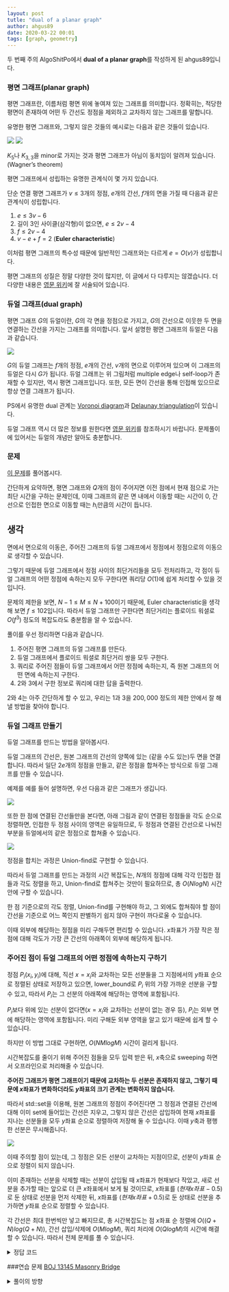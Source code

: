 ```yaml
---
layout: post
tutle: "dual of a planar graph"
author: ahgus89
date: 2020-03-22 00:01
tags: [graph, geometry]
---
```


두 번째 주의 AlgoShitPo에서 **dual of a planar graph**를 작성하게 된 ahgus89입니다.

### 평면 그래프(planar graph)
평면 그래프란, 이름처럼 평면 위에 놓여져 있는 그래프를 의미합니다. 정확히는, 적당한 평면이 존재하여 어떤 두 간선도 정점을 제외하고 교차하지 않는 그래프를 말합니다.

유명한 평면 그래프와, 그렇지 않은 것들의 예시로는 다음과 같은 것들이 있습니다.

![](https://algoshitpo.github.io/files/planar.png) ![](https://algoshitpo.github.io/files/non_planar.png)

$K_5$나 $K_{3, 3}$을 minor로 가지는 것과 평면 그래프가 아님이 동치임이 알려져 있습니다.(Wagner’s theorem) 

평면 그래프에서 성립하는 유명한 관계식이 몇 가지 있습니다.

단순 연결 평면 그래프가 $v \leq 3$개의 정점, $e$개의 간선, $f$개의 면을 가질 때 다음과 같은 관계식이 성립합니다.

1. $e \leq 3v-6$
2. 길이 3인 사이클(삼각형)이 없으면, $e \leq 2v-4$
3. $f \leq 2v-4$
4. $v-e+f=2$ (**Euler characteristic**)

이처럼 평면 그래프의 특수성 때문에 일반적인 그래프와는 다르게 $e = O(v)$가 성립합니다.

평면 그래프의 성질은 정말 다양한 것이 많지만, 이 글에서 다 다루지는 않겠습니다. 더 다양한 내용은 [영문 위키](https://en.wikipedia.org/wiki/Planar_graph)에 잘 서술되어 있습니다.

### 듀얼 그래프(dual graph)
평면 그래프 $G$의 듀얼이란, $G$의 각 면을 정점으로 가지고, $G$의 간선으로 이웃한 두 면을 연결하는 간선을 가지는 그래프를 의미합니다. 앞서 설명한 평면 그래프의 듀얼은 다음과 같습니다.

![](https://algoshitpo.github.io/files/dual.png)

$G$의 듀얼 그래프는 $f$개의 정점, $e$개의 간선, $v$개의 면으로 이루어져 있으며 이 그래프의 듀얼은 다시 $G$가 됩니다.
듀얼 그래프는 위 그림처럼 multiple edge나 self-loop가 존재할 수 있지만, 역시 평면 그래프입니다. 또한, 모든 면이 간선을 통해 인접해 있으므로 항상 연결 그래프가 됩니다.

PS에서 유명한 dual 관계는 [Voronoi diagram](https://en.wikipedia.org/wiki/Voronoi_diagram)과 [Delaunay triangulation](https://en.wikipedia.org/wiki/Delaunay_triangulation)이 있습니다.

듀얼 그래프 역시 더 많은 정보를 원한다면 [영문 위키](https://en.wikipedia.org/wiki/Dual_graph)를 참조하시기 바랍니다. 문제풀이에 있어서는 듀얼의 개념만 알아도 충분합니다.

### 문제
[이 문제](https://www.acmicpc.net/problem/15308)를 풀어봅시다.

간단하게 요약하면, 평면 그래프와 $Q$개의 점이 주어지면 이전 점에서 현재 점으로 가는 최단 시간을 구하는 문제인데, 이때 그래프의 같은 면 내에서 이동할 때는 시간이 0, 간선으로 인접한 면으로 이동할 때는 $h_i$만큼의 시간이 듭니다.

## 생각
면에서 면으로의 이동은, 주어진 그래프의 듀얼 그래프에서 정점에서 정점으로의 이동으로 생각할 수 있습니다.

그렇기 때문에 듀얼 그래프에서 정점 사이의 최단거리들을 모두 전처리하고, 각 점이 듀얼 그래프의 어떤 정점에 속하는지 모두 구한다면 쿼리당 $O(1)$에 쉽게 처리할 수 있을 것입니다.

문제의 제한을 보면, $N-1 \leq M \leq N+100$이기 때문에, Euler characteristic을 생각해 보면 $f \leq 102$입니다. 따라서 듀얼 그래프만 구한다면 최단거리는 플로이드 워셜로 $O(f^3)$ 정도의 복잡도라도 충분함을 알 수 있습니다.

풀이를 우선 정리하면 다음과 같습니다.

1. 주어진 평면 그래프의 듀얼 그래프를 만든다.
2. 듀얼 그래프에서 플로이드 워셜로 최단거리 쌍을 모두 구한다.
3. 쿼리로 주어진 점들이 듀얼 그래프에서 어떤 정점에 속하는지, 즉 원본 그래프의 어떤 면에 속하는지 구한다.
4. 2와 3에서 구한 정보로 쿼리에 대한 답을 출력한다.

2와 4는 아주 간단하게 할 수 있고, 우리는 1과 3을 $200,000$ 정도의 제한 안에서 잘 해낼 방법을 찾아야 합니다.

### 듀얼 그래프 만들기
듀얼 그래프를 만드는 방법을 알아봅시다. 

듀얼 그래프의 간선은, 원본 그래프의 간선의 양쪽에 있는 (같을 수도 있는)두 면을 연결합니다. 따라서 일단 $2e$개의 정점을 만들고, 같은 정점을 합쳐주는 방식으로 듀얼 그래프를 만들 수 있습니다.

예제를 예를 들어 설명하면, 우선 다음과 같은 그래프가 생깁니다.

![](https://algoshitpo.github.io/files/dual1.png)

또한 한 점에 연결된 간선들만을 본다면, 아래 그림과 같이 연결된 정점들을 각도 순으로 정렬하면, 인접한 두 정점 사이의 영역은 유일하므로, 두 정점과 연결된 간선으로 나눠진 부분을 듀얼에서의 같은 정점으로 합쳐줄 수 있습니다.

![](https://algoshitpo.github.io/files/dual2.png)

정점을 합치는 과정은 Union-find로 구현할 수 있습니다.

따라서 듀얼 그래프를 만드는 과정의 시간 복잡도는, $N$개의 정점에 대해 각각 인접한 점들과 각도 정렬을 하고, Union-find로 합쳐주는 것만이 필요하므로, 총 $O(NlogN)$ 시간 안에 구할 수 있습니다.

한 점 기준으로의 각도 정렬, Union-find를 구현해야 하고, 그 외에도 합쳐줘야 할 점이 간선을 기준으로 어느 쪽인지 판별하기 쉽지 않아 구현이 까다로울 수 있습니다.

이때 외부에 해당하는 정점을 미리 구해두면 편리할 수 있습니다. $x$좌표가 가장 작은 정점에 대해 각도가 가장 큰 간선의 아래쪽이 외부에 해당하게 됩니다.

### 주어진 점이 듀얼 그래프의 어떤 정점에 속하는지 구하기
정점 $P_i (x_i, y_i)$에 대해, 직선 $x=x_i$와 교차하는 모든 선분들을 그 지점에서의 $y$좌표 순으로 정렬된 상태로 저장하고 있으면, lower_bound로 $P_i$ 위의 가장 가까운 선분을 구할 수 있고, 따라서 $P_i$는 그 선분의 아래쪽에 해당하는 영역에 포함됩니다.

$P_i$보다 위에 있는 선분이 없다면($x=x_i$와 교차하는 선분이 없는 경우 등), $P_i$는 외부 면에 해당하는 영역에 포함됩니다. 미리 구해둔 외부 영역을 알고 있기 때문에 쉽게 할 수 있습니다.

하지만 이 방법 그대로 구현하면, $O(NMlogM)$ 시간이 걸리게 됩니다.

시간복잡도를 줄이기 위해 주어진 점들을 모두 입력 받은 뒤, $x$축으로 sweeping 하면서 오프라인으로 처리해줄 수 있습니다.

**주어진 그래프가 평면 그래프이기 때문에 교차하는 두 선분은 존재하지 않고, 그렇기 때문에 $x$좌표가 변화하더라도 $y$좌표의 크기 관계는 변화하지 않습니다.**

따라서 std::set을 이용해, 원본 그래프의 정점이 주어진다면 그 정점과 연결된 간선에 대해 이미 set에 들어있는 간선은 지우고, 그렇지 않은 간선은 삽입하여 현재 $x$좌표를 지나는 선분들을 모두 $y$좌표 순으로 정렬하여 저장해 둘 수 있습니다. 이때 $y$축과 평행한 선분은 무시해줍니다.

![](https://algoshitpo.github.io/files/dual3.png)

이때 주의할 점이 있는데, 그 정점은 모든 선분이 교차하는 지점이므로, 선분이 $y$좌표 순으로 정렬이 되지 않습니다. 

이미 존재하는 선분을 삭제할 때는 선분이 삽입될 때 $x$좌표가 현재보다 작았고, 새로 선분을 추가할 때는 앞으로 더 큰 $x$좌표에서 보게 될 것이므로, $x$좌표를 $(현재 x좌표-0.5)$로 둔 상태로 선분을 먼저 삭제한 뒤, $x$좌표를 $(현재 x좌표+0.5)$로 둔 상태로 선분을 추가하면 $y$좌표 순으로 정렬할 수 있습니다.

각 간선은 최대 한번씩만 넣고 빠지므로, 총 시간복잡도는 점 $x$좌표 순 정렬에 $O((Q+N)log(Q+N))$, 간선 삽입/삭제에 $O(MlogM)$, 쿼리 처리에 $O(QlogM)$의 시간에 해결할 수 있습니다. 따라서 전체 문제를 풀 수 있습니다.

<details markdown="1">
<summary>정답 코드</summary>

```cpp
#include<bits/stdc++.h>
#define x first
#define y second
using namespace std;
typedef long long ll;
typedef pair<ll, ll> pii;
ll n, m, k, ans;
const ll mod=1e9+7;

pii p[202020], o;
ll h[202020], reg[202020];
vector<vector<pii>> graph(202020);

ll par[404040], out;
ll f(ll x){return x==par[x]?x:par[x]=f(par[x]);}
void uni(ll x, ll y){par[f(x)]=f(y);}

ll ccw(pii a, pii b, pii c)
{
	ll ax=c.x-b.x, ay=c.y-b.y, bx=c.x-a.x, by=c.y-a.y, d=ax*by-ay*bx;
	return (d>0)-(d<0);
}
bool cmp(pii a, pii b)
{
	a=p[a.second], b=p[b.second];
	if((a>o)^(b>o)) return a>b;
	return ccw(a, o, b)>0;
}

ll dis[202][202];

double nx;
struct line{
	double a, b;
	ll i;
	line(pii p, pii q, ll idx){
		if(p>q) swap(p, q);
		a=((double)(q.y-p.y))/(q.x-p.x);
		b=p.y-a*p.x;
		i=idx;
	}
	bool operator<(const line l) const{
		if(a*nx+b!=l.a*nx+l.b) return a*nx+b<l.a*nx+l.b;
		return i<l.i;
	}
};
set<line> st;
bool vt[202020];

int main()
{
	ios_base::sync_with_stdio(false);
	cin.tie(0);
	ll i, j, temp=0;
	for(i=0;i<404040;i++) 
		par[i]=i;
	cin>>n>>m;
	for(i=1;i<=n;i++)
		cin>>p[i].x>>p[i].y;
	for(i=0;i<m;i++)
	{
		cin>>k>>j>>h[i];
		graph[k].emplace_back(i, j);
		graph[j].emplace_back(i, k);
	}

	for(i=1;i<=n;i++)
	{
		o=p[i];
		sort(graph[i].begin(), graph[i].end(), cmp);//각도 정렬
		ll u, v;
		//간선의 어느쪽인지 판별
		for(j=1;j<graph[i].size();j++)
		{
			u=2*graph[i][j-1].first+1, v=2*graph[i][j].first;
			if(p[graph[i][j-1].second].x>o.x) u^=1;
			if(p[graph[i][j-1].second].x==o.x&&p[graph[i][j-1].second].y<o.y) u^=1;
			if(p[graph[i][j].second].x>o.x) v^=1;
			if(p[graph[i][j].second].x==o.x&&p[graph[i][j].second].y<o.y) v^=1;
			uni(u, v);
		}
		u=2*graph[i][j-1].first+1, v=2*graph[i][0].first;
		if(p[graph[i][j-1].second].x>o.x) u^=1;
		if(p[graph[i][j-1].second].x==o.x&&p[graph[i][j-1].second].y<o.y) u^=1;
		if(p[graph[i][0].second].x>o.x) v^=1;
		if(p[graph[i][0].second].x==o.x&&p[graph[i][0].second].y<o.y) v^=1;
		uni(u, v);
	}
	i=min_element(p+1, p+n+1)-p;
	out=f(2*graph[i][0].first+1);//외부

	vector<pair<pii, ll>> q;
	for(i=1;i<=n;i++)
		q.emplace_back(p[i], i);

	vector<ll> v;
	for(i=0;i<m;i++)
	{
		v.push_back(f(2*i));
		v.push_back(f(2*i+1));
	}
	sort(v.begin(), v.end());
	v.erase(unique(v.begin(), v.end()), v.end());
	n=v.size();
	//플로이드
	for(i=0;i<n;i++) for(j=0;j<n;j++) if(i!=j) dis[i][j]=1e18;

	for(i=0;i<m;i++)
	{
		ll a=lower_bound(v.begin(), v.end(), f(2*i))-v.begin();
		ll b=lower_bound(v.begin(), v.end(), f(2*i+1))-v.begin();
		dis[a][b]=min(dis[a][b], h[i]);
		dis[b][a]=min(dis[b][a], h[i]);
	}
	for(k=0;k<n;k++) for(i=0;i<n;i++) for(j=0;j<n;j++) dis[i][j]=min(dis[i][j], dis[i][k]+dis[k][j]);
	cin>>m;
	for(i=1;i<=m;i++)
	{
		cin>>j>>k;
		q.emplace_back(pii(j, k), -i);
	}
	sort(q.begin(), q.end());
	for(auto t:q)
	{
		nx=t.x.x;
		if(t.second>0)
		{
			i=t.second;
			nx-=0.5;//삭제 먼저
			for(auto j:graph[i])
			{
				if(p[i].x==p[j.second].x) continue;
				if(!vt[j.first]) continue;
				line l(p[i], p[j.second], j.first);
				st.erase(st.lower_bound(l));			
			}
			nx+=1;//이후 삽입
			for(auto j:graph[i])
			{
				if(p[i].x==p[j.second].x) continue;
				if(vt[j.first]) continue;
				line l(p[i], p[j.second], j.first);
				vt[j.first]=1;
				st.insert(l);			
			}
		}
		else
		{
			i=-t.second;
			auto it=st.lower_bound(line(t.first, pii(mod, 0), 0));
			if(it==st.end()) reg[i]=out;
			else reg[i]=f(2*(it->i)+1);
			reg[i]=lower_bound(v.begin(), v.end(), reg[i])-v.begin();
		}
	}
	reg[0]=lower_bound(v.begin(), v.end(), out)-v.begin();
	for(i=1;i<=m;i++)
		cout<<dis[reg[i-1]][reg[i]]<<'\n';
}
```
</details>

###연습 문제
[BOJ 13145 Masonry Bridge](https://www.acmicpc.net/problem/13145)
<details markdown="1">
<summary>풀이의 방향</summary>

연결 시간의 최솟값과 최댓값을 구하는 문제인데, 최솟값의 경우 다익스트라로 쉽게 구할 수 있습니다.

최댓값이 문제인데, 듀얼 그래프를 생각해봅시다. 이때, 직선 $x=x_1$과 $x=x_N$을 추가로 그어 가장 바깥쪽 영역을 위와 아래로 나누어 줍니다. $1$번 점과 $N$번 점은 각각 $x$좌표가 최소, 최대이므로 이렇게 나눌 수 있습니다.

듀얼 그래프의 간선 중 원본 그래프에서 연결되지 않은 간선만을 포함하는 그래프를 생각하면, $1$번 점과 $N$번 점이 연결되기 직전에는, 위에서 나눈 '위'와 '아래' 영역을 그 그래프의 간선만으로 이동할 수 있고, 연결되는 순간부터는 이동할 수 없습니다.

마지막으로 연결된 간선이 듀얼 그래프의 정점 $A$와 $B$를 연결한다면, 소요 시간은 $(모든 간선 가중치의 합)-('위'에서 A까지의 최단 거리)-(B에서 '아래'까지의 최단 거리)$가 됩니다. $1$번 정점과 $N$번 정점에서 다익스트라 알고리즘으로 최단거리를 구해 이 값 또한 구해낼 수 있습니다.

$M \leq 10^6$이라는 제한이 빡세 보일 수 있지만, 위에서 언급한 평면 그래프의 성질 때문에 실제로 $M \leq 150000$ 정도입니다. 

</details>